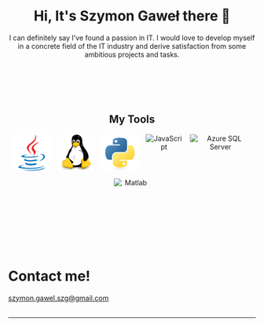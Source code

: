 <div align="center">
  <h1>Hi, It's Szymon Gaweł there 👋</h1>
  <p>I can definitely say I’ve found a passion in IT. I would love to develop myself in a concrete field of 
  the IT industry and derive satisfaction from some ambitious projects and tasks.</p>
</div>
<br><br>
<br><br>


<div align="center">
  <h2>My Tools</h2>
  <div style="display: flex; justify-content: center; flex-wrap: wrap; gap: 15px;">
    <img src="https://raw.githubusercontent.com/devicons/devicon/master/icons/java/java-original.svg" alt="Java" width="75" height="75">
    <img src="https://raw.githubusercontent.com/devicons/devicon/master/icons/linux/linux-original.svg" alt="Linux" width="75" height="75">
    <img src="https://raw.githubusercontent.com/devicons/devicon/master/icons/python/python-original.svg" alt="Python" width="75" height="75">
    <img src="https://upload.wikimedia.org/wikipedia/commons/thumb/9/99/Unofficial_JavaScript_logo_2.svg/1200px-Unofficial_JavaScript_logo_2.svg.png" alt="JavaScript" width="75" height="75">
    <img src="https://www.ibm.com/content/dam/adobe-cms/instana/media_logo/Azure-SQL-Server-Monitoring.component.complex-narrative-xl.ts=1689345623470.png/content/adobe-cms/us/en/products/instana/supported-technologies/microsoft-sql-server-monitoring/_jcr_content/root/table_of_contents/body/content_section_styled/content-section-body/complex_narrative/logoimage" alt="Azure SQL Server" width="125" height="75">
    <img src="https://upload.wikimedia.org/wikipedia/commons/2/21/Matlab_Logo.png" alt="Matlab" width="75" height="75">
  </div>
</div>
<br><br>
<br><br>

# Contact me!
[szymon.gawel.szg@gmail.com](mailto:szymon.gawel.szg@gmail.com)
<br><br>

---
<!--
<div align="center">
  <img src="https://github-readme-stats.vercel.app/api/top-langs/?username=gawelszymon&layout=compact" alt="Top Languages">
</div>
-->
